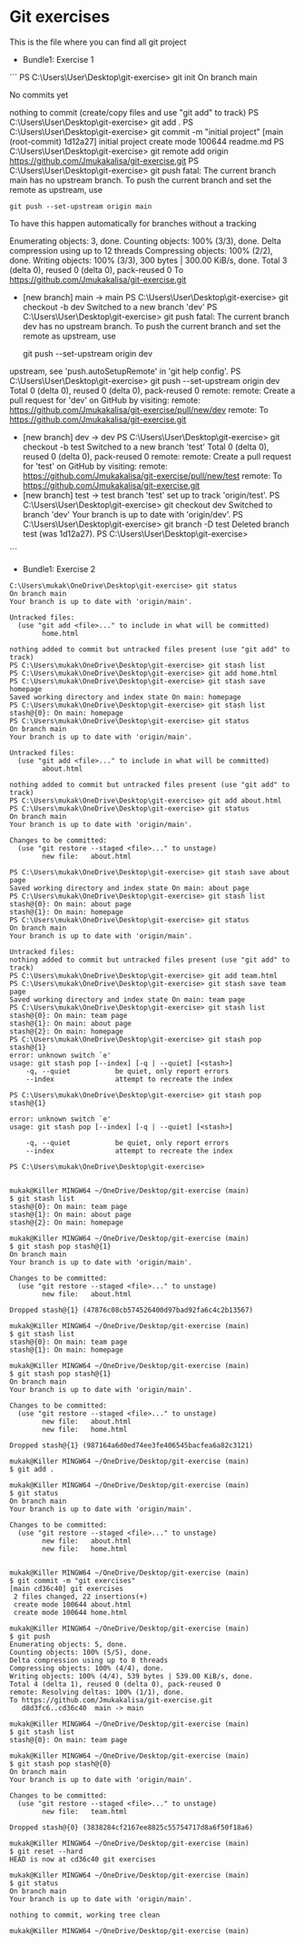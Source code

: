 # Git exercises

This is the file where you can find all git project

- Bundle1: Exercise 1

´´´
PS C:\Users\User\Desktop\git-exercise> git init
On branch main

No commits yet

nothing to commit (create/copy files and use "git add" to track)
PS C:\Users\User\Desktop\git-exercise> git add .
PS C:\Users\User\Desktop\git-exercise> git commit -m "initial project"
[main (root-commit) 1d12a27] initial project
 create mode 100644 readme.md
PS C:\Users\User\Desktop\git-exercise> git remote add origin https://github.com/Jmukakalisa/git-exercise.git
PS C:\Users\User\Desktop\git-exercise> git push
fatal: The current branch main has no upstream branch.
To push the current branch and set the remote as upstream, use

    git push --set-upstream origin main

To have this happen automatically for branches without a tracking

Enumerating objects: 3, done.
Counting objects: 100% (3/3), done.
Delta compression using up to 12 threads
Compressing objects: 100% (2/2), done.
Writing objects: 100% (3/3), 300 bytes | 300.00 KiB/s, done.
Total 3 (delta 0), reused 0 (delta 0), pack-reused 0
To https://github.com/Jmukakalisa/git-exercise.git
 * [new branch]      main -> main
PS C:\Users\User\Desktop\git-exercise> git checkout -b dev
Switched to a new branch 'dev'
PS C:\Users\User\Desktop\git-exercise> git push
fatal: The current branch dev has no upstream branch.
To push the current branch and set the remote as upstream, use

    git push --set-upstream origin dev

upstream, see 'push.autoSetupRemote' in 'git help config'.
PS C:\Users\User\Desktop\git-exercise> git push --set-upstream origin dev
Total 0 (delta 0), reused 0 (delta 0), pack-reused 0
remote:
remote: Create a pull request for 'dev' on GitHub by visiting:
remote:      https://github.com/Jmukakalisa/git-exercise/pull/new/dev
remote:
To https://github.com/Jmukakalisa/git-exercise.git
 * [new branch]      dev -> dev
PS C:\Users\User\Desktop\git-exercise> git checkout -b test
Switched to a new branch 'test'
Total 0 (delta 0), reused 0 (delta 0), pack-reused 0
remote:
remote: Create a pull request for 'test' on GitHub by visiting:
remote:      https://github.com/Jmukakalisa/git-exercise/pull/new/test
remote:
To https://github.com/Jmukakalisa/git-exercise.git
 * [new branch]      test -> test
branch 'test' set up to track 'origin/test'.
PS C:\Users\User\Desktop\git-exercise> git checkout dev
Switched to branch 'dev'
Your branch is up to date with 'origin/dev'.
PS C:\Users\User\Desktop\git-exercise> git branch -D test
Deleted branch test (was 1d12a27).
PS C:\Users\User\Desktop\git-exercise> 

´´´

- Bundle1: Exercise 2

```
C:\Users\mukak\OneDrive\Desktop\git-exercise> git status
On branch main
Your branch is up to date with 'origin/main'.

Untracked files:
  (use "git add <file>..." to include in what will be committed)
        home.html

nothing added to commit but untracked files present (use "git add" to track)
PS C:\Users\mukak\OneDrive\Desktop\git-exercise> git stash list 
PS C:\Users\mukak\OneDrive\Desktop\git-exercise> git add home.html
PS C:\Users\mukak\OneDrive\Desktop\git-exercise> git stash save homepage
Saved working directory and index state On main: homepage       
PS C:\Users\mukak\OneDrive\Desktop\git-exercise> git stash list 
stash@{0}: On main: homepage
PS C:\Users\mukak\OneDrive\Desktop\git-exercise> git status
On branch main
Your branch is up to date with 'origin/main'.

Untracked files:
  (use "git add <file>..." to include in what will be committed)
        about.html

nothing added to commit but untracked files present (use "git add" to track)
PS C:\Users\mukak\OneDrive\Desktop\git-exercise> git add about.html
PS C:\Users\mukak\OneDrive\Desktop\git-exercise> git status
On branch main
Your branch is up to date with 'origin/main'.

Changes to be committed:
  (use "git restore --staged <file>..." to unstage)
        new file:   about.html

PS C:\Users\mukak\OneDrive\Desktop\git-exercise> git stash save about page
Saved working directory and index state On main: about page
PS C:\Users\mukak\OneDrive\Desktop\git-exercise> git stash list
stash@{0}: On main: about page
stash@{1}: On main: homepage
PS C:\Users\mukak\OneDrive\Desktop\git-exercise> git status
On branch main
Your branch is up to date with 'origin/main'.

Untracked files:
nothing added to commit but untracked files present (use "git add" to track)
PS C:\Users\mukak\OneDrive\Desktop\git-exercise> git add team.html
PS C:\Users\mukak\OneDrive\Desktop\git-exercise> git stash save team page
Saved working directory and index state On main: team page
PS C:\Users\mukak\OneDrive\Desktop\git-exercise> git stash list
stash@{0}: On main: team page
stash@{1}: On main: about page
stash@{2}: On main: homepage
PS C:\Users\mukak\OneDrive\Desktop\git-exercise> git stash pop stash@{1}
error: unknown switch `e'
usage: git stash pop [--index] [-q | --quiet] [<stash>]
    -q, --quiet           be quiet, only report errors
    --index               attempt to recreate the index

PS C:\Users\mukak\OneDrive\Desktop\git-exercise> git stash pop stash@{1}

error: unknown switch `e'
usage: git stash pop [--index] [-q | --quiet] [<stash>]

    -q, --quiet           be quiet, only report errors
    --index               attempt to recreate the index

PS C:\Users\mukak\OneDrive\Desktop\git-exercise>

```

```

mukak@Killer MINGW64 ~/OneDrive/Desktop/git-exercise (main)
$ git stash list
stash@{0}: On main: team page
stash@{1}: On main: about page
stash@{2}: On main: homepage

mukak@Killer MINGW64 ~/OneDrive/Desktop/git-exercise (main)
$ git stash pop stash@{1}
On branch main
Your branch is up to date with 'origin/main'.

Changes to be committed:
  (use "git restore --staged <file>..." to unstage)
        new file:   about.html

Dropped stash@{1} (47876c08cb574526400d97bad92fa6c4c2b13567)

mukak@Killer MINGW64 ~/OneDrive/Desktop/git-exercise (main)
$ git stash list
stash@{0}: On main: team page
stash@{1}: On main: homepage

mukak@Killer MINGW64 ~/OneDrive/Desktop/git-exercise (main)
$ git stash pop stash@{1}
On branch main
Your branch is up to date with 'origin/main'.

Changes to be committed:
  (use "git restore --staged <file>..." to unstage)
        new file:   about.html
        new file:   home.html

Dropped stash@{1} (987164a6d0ed74ee3fe406545bacfea6a82c3121)

mukak@Killer MINGW64 ~/OneDrive/Desktop/git-exercise (main)
$ git add .

mukak@Killer MINGW64 ~/OneDrive/Desktop/git-exercise (main)
$ git status
On branch main
Your branch is up to date with 'origin/main'.

Changes to be committed:
  (use "git restore --staged <file>..." to unstage)
        new file:   about.html
        new file:   home.html


mukak@Killer MINGW64 ~/OneDrive/Desktop/git-exercise (main)
$ git commit -m "git exercises"
[main cd36c40] git exercises
 2 files changed, 22 insertions(+)
 create mode 100644 about.html
 create mode 100644 home.html

mukak@Killer MINGW64 ~/OneDrive/Desktop/git-exercise (main)
$ git push
Enumerating objects: 5, done.
Counting objects: 100% (5/5), done.
Delta compression using up to 8 threads
Compressing objects: 100% (4/4), done.
Writing objects: 100% (4/4), 539 bytes | 539.00 KiB/s, done.
Total 4 (delta 1), reused 0 (delta 0), pack-reused 0
remote: Resolving deltas: 100% (1/1), done.
To https://github.com/Jmukakalisa/git-exercise.git
   d8d3fc6..cd36c40  main -> main

mukak@Killer MINGW64 ~/OneDrive/Desktop/git-exercise (main)
$ git stash list
stash@{0}: On main: team page

mukak@Killer MINGW64 ~/OneDrive/Desktop/git-exercise (main)
$ git stash pop stash@{0}
On branch main
Your branch is up to date with 'origin/main'.

Changes to be committed:
  (use "git restore --staged <file>..." to unstage)
        new file:   team.html

Dropped stash@{0} (3838284cf2167ee8825c55754717d8a6f50f18a6)

mukak@Killer MINGW64 ~/OneDrive/Desktop/git-exercise (main)
$ git reset --hard
HEAD is now at cd36c40 git exercises

mukak@Killer MINGW64 ~/OneDrive/Desktop/git-exercise (main)
$ git status
On branch main
Your branch is up to date with 'origin/main'.  

nothing to commit, working tree clean

mukak@Killer MINGW64 ~/OneDrive/Desktop/git-exercise (main)
```
